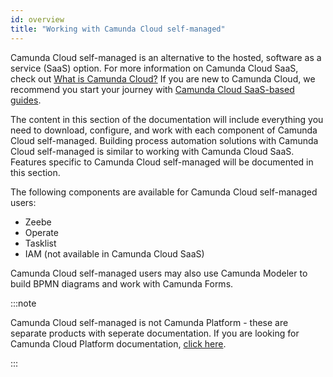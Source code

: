 ```yaml
---
id: overview
title: "Working with Camunda Cloud self-managed"
---
```


Camunda Cloud self-managed is an alternative to the hosted, software as a service (SaaS) option. For more information on Camunda Cloud SaaS, check out [What is Camunda Cloud?](../components/concepts/what-is-camunda-cloud.md) If you are new to Camunda Cloud, we recommend you start your journey with [Camunda Cloud SaaS-based guides](../../guides/).

The content in this section of the documentation will include everything you need to download, configure, and work with each component of Camunda Cloud self-managed. Building process automation solutions with Camunda Cloud self-managed is similar to working with Camunda Cloud SaaS. Features specific to Camunda Cloud self-managed will be documented in this section. 

The following components are available for Camunda Cloud self-managed users:

* Zeebe
* Operate
* Tasklist
* IAM (not available in Camunda Cloud SaaS)

Camunda Cloud self-managed users may also use Camunda Modeler to build BPMN diagrams and work with Camunda Forms. 

:::note

Camunda Cloud self-managed is not Camunda Platform - these are separate products with seperate documentation. If you are looking for Camunda Cloud Platform documentation, [click here](https://docs.camunda.org).

:::